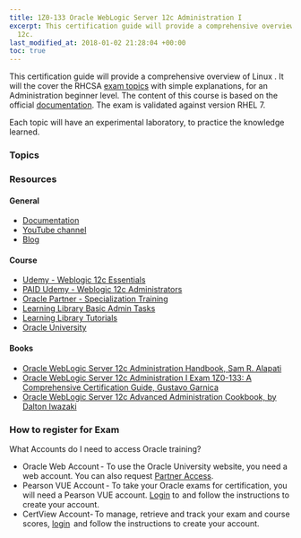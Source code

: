 ```yaml
---
title: 1Z0-133 Oracle WebLogic Server 12c Administration I
excerpt: This certification guide will provide a comprehensive overview of Weblogic
  12c.
last_modified_at: 2018-01-02 21:28:04 +00:00
toc: true
---
```


This certification guide will provide a comprehensive overview of Linux . It will the cover the RHCSA [exam topics](https://education.oracle.com/pls/web_prod-plq-dad/db_pages.getpage?page_id=5001&get_params=p_exam_id:1Z0-133) with simple explanations, for an Administration beginner level. The content of this course is based on the official [documentation](https://docs.oracle.com/middleware/1212/wls/index.html). The exam is validated against version RHEL 7.

Each topic will have an experimental laboratory, to practice the knowledge learned.

### Topics


### Resources

#### General
* [Documentation](https://docs.oracle.com/middleware/1212/wls/index.html)
* [YouTube channel](http://www.youtube.com/user/OracleWebLogic)
* [Blog](https://blogs.oracle.com/weblogicserver/)

#### Course
* [Udemy - Weblogic 12c Essentials](https://www.udemy.com/learn-oracle-weblogic-12c-essentials)
* [PAID Udemy - Weblogic 12c Administrators](https://www.udemy.com/oracle-weblogic-12c-for-administrators/)
* [Oracle Partner - Specialization Training](https://competencycenter.oracle.com/opncc/full_glp.cc?group_id=22243)
* [Learning Library Basic Admin Tasks](https://apexapps.oracle.com/pls/apex/f?p=44785:24:105172019871425:::24:P24_CONTENT_ID,P24_PREV_PAGE:6079,24)
* [Learning Library Tutorials](https://apexapps.oracle.com/pls/apex/f?p=44785:24:11999717944735::NO:RP,24:P24_CONTENT_ID,P24_PREV_PAGE:12304,2)
* [Oracle University](http://ilearning.oracle.com/ilearn/en/learner/jsp/category.jsp?keywords=&btn=&srchfor=&start=0&sortby=-1&sortasc=null&categoryid=28758)

#### Books
* [Oracle WebLogic Server 12c Administration Handbook, Sam R. Alapati](https://www.amazon.com/Oracle-WebLogic-Server-Administration-Handbook/dp/0071825355)
* [Oracle WebLogic Server 12c Administration I Exam 1Z0-133: A Comprehensive Certification Guide,  Gustavo Garnica](https://www.amazon.com/Oracle-WebLogic-Server-Administration-IZ0-133/dp/1484225619)
* [Oracle WebLogic Server 12c Advanced Administration Cookbook, by Dalton Iwazaki](https://www.amazon.com/Oracle-WebLogic-Advanced-Administration-Cookbook/dp/184968684X)


### How to register for Exam

What Accounts do I need to access Oracle training?
* Oracle Web Account - To use the Oracle University website, you need a web account. You can also request [Partner Access](http://www.oracle.com/partners/en/partner-with-oracle/get-started/register-for-access/index.html).
*  Pearson VUE Account - To take your Oracle exams for certification, you will need a Pearson VUE account. [Login](http://pearsonvue.com/oracle) to  and follow the instructions to create your account.
*  CertView Account- To manage, retrieve and track your exam and course scores, [login](https://certview.oracle.com)  and follow the instructions to create your account.
